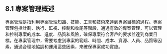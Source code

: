## 8.1 專案管理概述

專案管理是指利用專案管理知識、技能、工具和技術來達到專案目標的過程。專案管理包括計劃、執行、監視、控制和收尾等階段，通過有效的專案管理，可以管理和控制專案的成本、進度、品質和風險，確保專案符合客戶的要求並達到商業目標。在專案管理中，需要考慮到專案的範疇、時間、成本、資源、人員、品質等因素，通過合理地協調和運用這些因素，來確保專案成功實施。